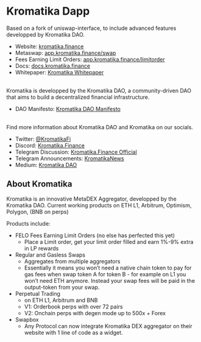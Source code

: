 # Kromatika Dapp

Based on a fork of uniswap-interface, to include advanced features developped by Kromatika DAO.

- Website: [kromatika.finance](https://kromatika.finance/)
- Metaswap: [app.kromatika.finance/swap](https://app.kromatika.finance/swap)
- Fees Earning Limit Orders: [app.kromatika.finance/limitorder](https://app.kromatika.finance/limitorder)
- Docs: [docs.kromatika.finance](https://docs.kromatika.finance/)
- Whitepaper: [Kromatika Whitepaper](https://docs.kromatika.finance/fundamentals/white-paper)
  <br/><br/>

Kromatika is developped by the Kromatika DAO, a community-driven DAO that aims to build a decentralized financial infrastructure.

- DAO Manifesto: [Kromatika DAO Manifesto](https://docs.kromatika.finance/fundamentals/kromatika-dao-manifesto)  
  <br/>

Find more information about Kromatika DAO and Kromatika on our socials.

- Twitter: [@KromatikaFi](https://x.com/KromatikaFi)
- Discord: [Kromatika.Finance](https://discord.gg/5fWzdmkz9S)
- Telegram Discussion: [Kromatika.Finance Official](https://t.me/kromatika_finance)
- Telegram Announcements: [KromatikaNews](https://t.me/KromatikaNews)
- Medium: [Kromatika DAO](https://kromatika-finance.medium.com/)

## About Kromatika

Kromatika is an innovative MetaDEX Aggregator, developped by the Kromatika DAO.
Current working products on ETH L1, Arbitrum, Optimism, Polygon, (BNB on perps)

Products include:

- FELO Fees Earning Limit Orders (no else has perfected this yet)
  - Place a Limit order, get your limit order filled and earn 1%-9% extra in LP rewards
- Regular and Gasless Swaps
  - Aggregates from multiple aggregators
  - Essentially it means you won’t need a native chain token to pay for gas fees when swap token A for token B - for example on L1 you won’t need ETH anymore. Instead your swap fees will be paid in the output-token from your swap.
- Perpetual Trading
  - on ETH L1, Arbitrum and BNB
  - V1: Orderbook perps with over 72 pairs
  - V2: Onchain perps with degen mode up to 500x + Forex
- Swapbox
  - Any Protocol can now integrate Kromatika DEX aggregator on their website with 1 line of code as a widget.
